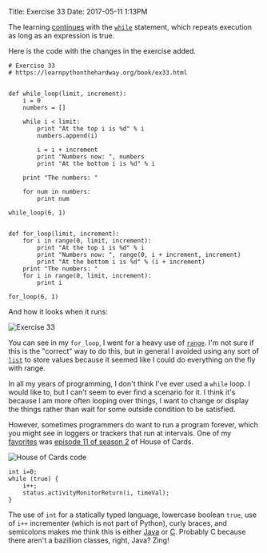 Title: Exercise 33
Date: 2017-05-11 1:13PM

The learning [continues](https://learnpythonthehardway.org/book/ex33.html) with the [`while`](https://docs.python.org/2.7/reference/compound_stmts.html#the-while-statement) statement, which repeats execution as long as an expression is true.

Here is the code with the changes in the exercise added.

```
# Exercise 33
# https://learnpythonthehardway.org/book/ex33.html


def while_loop(limit, increment):
    i = 0
    numbers = []

    while i < limit:
        print "At the top i is %d" % i
        numbers.append(i)

        i = i + increment
        print "Numbers now: ", numbers
        print "At the bottom i is %d" % i

    print "The numbers: "

    for num in numbers:
        print num

while_loop(6, 1)


def for_loop(limit, increment):
    for i in range(0, limit, increment):
        print "At the top i is %d" % i
        print "Numbers now: ", range(0, i + increment, increment)
        print "At the bottom i is %d" % (i + increment)
    print "The numbers: "
    for i in range(0, limit, increment):
        print i

for_loop(6, 1)
```

And how it looks when it runs:

![Exercise 33]({filename}/images/ex33.png "Exercise 33")

You can see in my `for_loop`, I went for a heavy use of [`range`](https://docs.python.org/2.7/library/functions.html#range). I'm not sure if this is the "correct" way to do this, but in general I avoided using any sort of [`list`](https://docs.python.org/2.7/library/stdtypes.html#sequence-types-str-unicode-list-tuple-bytearray-buffer-xrange) to store values because it seemed like I could do everything on the fly with range.

In all my years of programming, I don't think I've ever used a `while` loop. I would like to, but I can't seem to ever find a scenario for it. I think it's because I am more often looping over things, I want to change or display the things rather than wait for some outside condition to be satisfied. 

However, sometimes programmers do want to run a program forever, which you might see in loggers or trackers that run at intervals. One of my [favorites](https://moviecode.tumblr.com/post/79623717589/house-of-cards-s02e11-about-25-minutes-in-gavin) was [episode 11 of season 2](https://en.wikipedia.org/wiki/House_of_Cards_(season_2)#ep24) of House of Cards.

![House of Cards code]({filename}/images/house_of_cards.png "House of Cards code")

```
int i=0;
while (true) {
    i++;
    status.activityMonitorReturn(i, timeVal);
}
```

The use of `int` for a statically typed language, lowercase boolean `true`, use of `i++` incrementer (which is not part of Python), curly braces, and semicolons makes me think this is either [Java](https://en.wikipedia.org/wiki/Java_(programming_language)) or [C](https://en.wikipedia.org/wiki/C_(programming_language)). Probably C because there aren't a bazillion classes, right, Java? Zing!